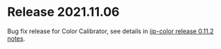 Release 2021.11.06
=================

Bug fix release for Color Calibrator, see details in [ijp-color release 0.11.2 notes][ijp-color-r0-11-2].

[ijp-color-r0-11-2]: https://github.com/ij-plugins/ijp-color/releases/tag/v.0.11.2